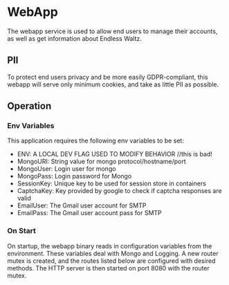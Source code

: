 # WebApp
The webapp service is used to allow end users to manage their accounts, as well as get information about Endless Waltz. 

## PII
To protect end users privacy and be more easily GDPR-compliant, this webapp
will serve only minimum cookies, and take as little PII as possible. 

## Operation

### Env Variables
This application requires the following env variables to be set:
  - ENV: A LOCAL DEV FLAG USED TO MODIFY BEHAVIOR //this is bad!
  - MongoURI: String value for mongo protocol/hostname/port
  - MongoUser: Login user for mongo
  - MongoPass: Login password for Mongo
  - SessionKey: Unique key to be used for session store in containers
  - CaptchaKey: Key provided by google to check if captcha responses are valid
  - EmailUser: The Gmail user account for SMTP
  - EmailPass: The Gmail user account pass for SMTP

### On Start
On startup, the webapp binary reads in configuration variables from the 
environment. These variables deal with Mongo and Logging. A new router mutex 
is created, and the routes listed below are configured with desired methods. 
The HTTP server is then started on port 8080 with the router mutex. 

